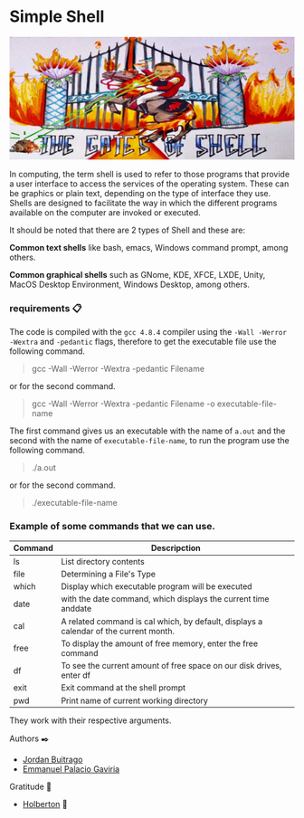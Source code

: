 # Simple Shell

![Shell_holberton](./img/shell.png "shell-logo")

In computing, the term shell is used to refer to those programs that provide a user interface to access the services of the operating system. These can be graphics or plain text, depending on the type of interface they use. Shells are designed to facilitate the way in which the different programs available on the computer are invoked or executed.

It should be noted that there are 2 types of Shell and these are:

**Common text shells** like bash, emacs, Windows command prompt, among others.

**Common graphical shells** such as GNome, KDE, XFCE, LXDE, Unity, MacOS Desktop Environment, Windows Desktop, among others.


### requirements 📋

The code is compiled with the ```gcc 4.8.4``` compiler using the ```-Wall -Werror -Wextra``` and ```-pedantic``` flags, therefore to get the executable file use the following command.


> gcc -Wall -Werror -Wextra -pedantic Filename

or for the second command.

> gcc -Wall -Werror -Wextra -pedantic Filename -o executable-file-name

The first command gives us an executable with the name of ```a.out``` and the second with the name of ```executable-file-name```, to run the program use the following command.

> ./a.out

or for the second command.

> ./executable-file-name

### Example of some commands that we can use.

| Command           | Descripction                                                                                 |
| ----------------- | -------------------------------------------------------------------------------------------- |
| ls                | List directory contents                                                                      |
| file              | Determining a File's Type                                                                    |
| which             | Display which executable program will be executed                                            |
| date              | with the  date  command, which displays the current time anddate                             |
| cal               | A related command is cal which, by default, displays a calendar of the current month.        |
| free              | To display the amount of free memory, enter the free command                                 |     
| df                | To see the current amount of free space on our disk drives, enter df                         |
| exit              | Exit command at the shell prompt                                                             |
| pwd               | Print name of current working directory                                                      |

They work with their respective arguments.
 
Authors ✒️

* [Jordan Buitrago](https://github.com/jordanbsandoval) 
* [Emmanuel Palacio Gaviria](https://github.com/epg01)

Gratitude 🙇‍
* [Holberton](https://www.holbertonschool.com/co)  :yellow_heart:
